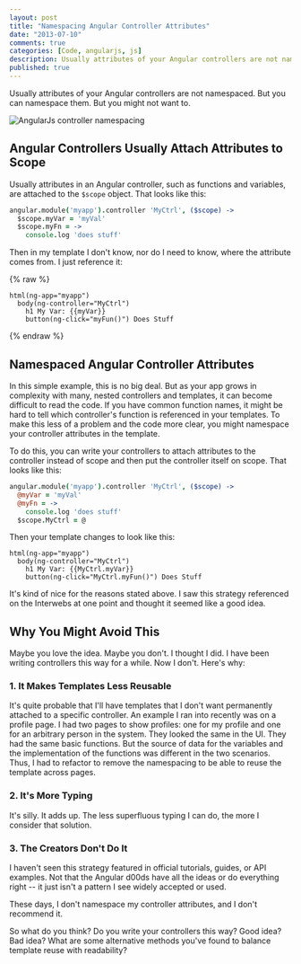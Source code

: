 ```yaml
---
layout: post
title: "Namespacing Angular Controller Attributes"
date: "2013-07-10"
comments: true
categories: [Code, angularjs, js]
description: Usually attributes of your Angular controllers are not namespaced.  But you can namespace them.  But you might not want to.
published: true
---
```


Usually attributes of your Angular controllers are not namespaced.  But you can namespace them.  But you might not want to.

![AngularJs controller namespacing](http://i.imgur.com/wVBKD.png)

<!--more-->

## Angular Controllers Usually Attach Attributes to Scope

Usually attributes in an Angular controller, such as functions and variables, are attached to the `$scope` object.  That looks like this:

```coffeescript my-ctrl.coffee
angular.module('myapp').controller 'MyCtrl', ($scope) ->
  $scope.myVar = 'myVal'
  $scope.myFn = ->
    console.log 'does stuff'
```

Then in my template I don't know, nor do I need to know, where the attribute comes from.  I just reference it:

{% raw %}
```haml my-app.jade
html(ng-app="myapp")
  body(ng-controller="MyCtrl")
    h1 My Var: {{myVar}}
    button(ng-click="myFun()") Does Stuff
```
{% endraw %}

## Namespaced Angular Controller Attributes

In this simple example, this is no big deal.  But as your app grows in complexity with many, nested controllers and templates, it can become difficult to read the code.  If you have common function names, it might be hard to tell which controller's function is referenced in your templates.  To make this less of a problem and the code more clear, you might namespace your controller attributes in the template.

To do this, you can write your controllers to attach attributes to the controller instead of scope and then put the controller itself on scope.  That looks like this:

```coffeescript my-ctrl.coffee
angular.module('myapp').controller 'MyCtrl', ($scope) ->
  @myVar = 'myVal'
  @myFn = ->
    console.log 'does stuff'
  $scope.MyCtrl = @
```

Then your template changes to look like this:

```haml my-app.jade
html(ng-app="myapp")
  body(ng-controller="MyCtrl")
    h1 My Var: {{MyCtrl.myVar}}
    button(ng-click="MyCtrl.myFun()") Does Stuff
```

It's kind of nice for the reasons stated above.  I saw this strategy referenced on the Interwebs at one point and thought it seemed like a good idea.

## Why You Might Avoid This

Maybe you love the idea.  Maybe you don't.  I thought I did.  I have been writing controllers this way for a while.  Now I don't.  Here's why:

### 1. It Makes Templates Less Reusable

It's quite probable that I'll have templates that I don't want permanently attached to a specific controller.  An example I ran into recently was on a profile page.  I had two pages to show profiles: one for my profile and one for an arbitrary person in the system.  They looked the same in the UI.  They had the same basic functions.  But the source of data for the variables and the implementation of the functions was different in the two scenarios.  Thus, I had to refactor to remove the namespacing to be able to reuse the template across pages.

### 2. It's More Typing

It's silly.  It adds up.  The less superfluous typing I can do, the more I consider that solution.

### 3. The Creators Don't Do It

I haven't seen this strategy featured in official tutorials, guides, or API examples.  Not that the Angular d00ds have all the ideas or do everything right -- it just isn't a pattern I see widely accepted or used.

These days, I don't namespace my controller attributes, and I don't recommend it.

So what do you think?  Do you write your controllers this way?  Good idea?  Bad idea?  What are some alternative methods you've found to balance template reuse with readability?
